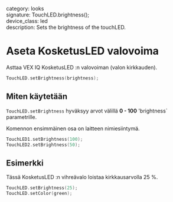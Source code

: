 category: looks  
signature: TouchLED.brightness();  
device_class: led  
description: Sets the brightness of the touchLED.  

# Aseta KosketusLED valovoima

Asttaa VEX IQ KosketusLED :n valovoiman (valon kirkkauden).

```cpp
TouchLED.setBrightness(brightness);
```

## Miten käytetään

`TouchLED.setBrightness` hyväksyy arvot välillä **0 - 100** 'brightness` parametrille.

Komennon ensimmäinen osa on laitteen nimiesiintymä. 

```cpp
TouchLED1.setBrightness(100);
TouchLED2.setBrightness(50);
```

## Esimerkki

Tässä KosketusLED :n vihreävalo loistaa kirkkausarvolla 25 %.

```cpp
TouchLED.setBrightness(25);
TouchLED.setColor(green);
```

<advanced>
</advanced>